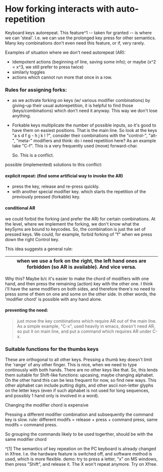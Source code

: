 # How forking interacts with auto-repetition

 Keyboard keys autorepeat. This feature^1 -- taken for granted -- is where we can 'steal'. I.e. we can use the prolonged
 key press for other semantics. Many key combinations don't even need this feature, or if, very rarely.

Examples of situation where we don't need autorepeat (AR):

* Idempotent actions (beginning of line, saving some info); or maybe (x^2 = x^3, we still prefer to press twice)
* similarly toggles
* actions which cannot run more that once in a row.

### Rules for assigning forks:

* as we activate forking on keys (w/ various modifier combinations) by giving-up their usual autorepetition, it is
  helpful to find those (keys/combinations) which don't need it anyway. This way we don't lose anything.

* Forkable keys multiplicate the number of possible inputs, so it's good to have them on easiest positions. That is the
  main line. So look at the keys "a s d f g - h j k l ?", consider their combinations with the "control-", "alt-",
  "meta-" modifiers and think: do i need repetition here? As an example take "C-f". This is a very frequently used (move)
  forward-char.

   So. This is a conflict.

possible (implemented) solutions to this conflict:

#### explicit repeat: (find some artificial way to invoke the AR)

* press the key, release and re-press quickly.
* with another special modifier key. which starts the repetition of the previously pressed (forkable) key.

####   conditional AR

we could forbid the forking (and prefer the AR) for certain combinations. At the level, where we implement the forking,
we don't know what the keySyms are bound to keycodes. So, the combination is just the set of pressed keys. We could,
for example, forbid forking of "f" when we press down the right Control key.


This idea suggests a general rule:


|when we use a fork on the right, the left hand ones are forbidden (so AR is available). And vice versa. |
|------------|


Why this? Maybe b/c it's easier to make the chord of modifiers with one hand, and then press the remaining (action) key with the other one. I think i'll have the same modifiers on both sides, and therefore there's no need to press some of them on one and some on the other side. In
   other words, the 'modifier chord' is possible with any hand alone.

#### preventing the need:

   > just move the key combinations which require AR out of the main line. As a simple example, "C-x", used heavily in emacs, doesn't need AR, so put it on main line, and put a command which requires AR under C-x.

### Suitable functions for the thumbs keys

These are orthogonal to all other keys. Pressing a thumb key doesn't limit the 'range' of any other finger. This is nice,
when we need to type continously with both hands. There are no other keys like that. So, this lends them suitable for
Shift-like functions: upcasing, maybe changing alphabet. On the other hand this can be less frequent for now, so find new
ways. This other alphabet can include putting digits, and other ascii non-letter glyphs on the letter keys (even if such
alphabet is not used for long sequences, and possibly 1 hand only is involved in a word).

Changing the modifier chord is expensive

Pressing a different modifier combination and subsequently the command key is slow. rule: different modifs = release + press + command press, same modifs = command press.

So grouping the commands likely to be used togerther, should be with the same modifier chord


^[1] The semantics of key repeation on the PC keyboard is already changed in Xfree. I.e. the hardware feature is switched off, and software method is used, which is more flexible. demo: try to press a letter, "x" on MS windows, then press "Shift", and release it. The X won't repeat
   anymore. Try on Xfree.
